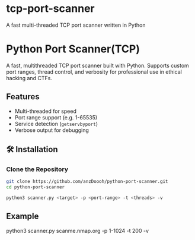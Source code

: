 # tcp-port-scanner
A fast multi-threaded TCP port scanner written in Python

# Python Port Scanner(TCP)

A fast, multithreaded TCP port scanner built with Python. Supports custom port ranges, thread control, and verbosity for professional use in ethical hacking and CTFs.

## Features
- Multi-threaded for speed
- Port range support (e.g. 1-65535)
- Service detection (`getservbyport`)
- Verbose output for debugging

## 🛠️ Installation

### Clone the Repository

```bash
git clone https://github.com/anzDoooh/python-port-scanner.git
cd python-port-scanner
```
```bash
python3 scanner.py <target> -p <port-range> -t <threads> -v
```
## Example
python3 scanner.py scanme.nmap.org -p 1-1024 -t 200 -v
